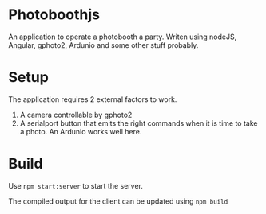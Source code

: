 # Photoboothjs

An application to operate a photobooth a party. Writen using nodeJS, Angular, gphoto2, Ardunio and some other stuff probably.

# Setup

The application requires 2 external factors to work. 
1) A camera controllable by gphoto2
2) A serialport button that emits the right commands when it is time to take a photo. An Ardunio works well here.

# Build
Use `npm start:server` to start the server.

The compiled output for the client can be updated using `npm build`
